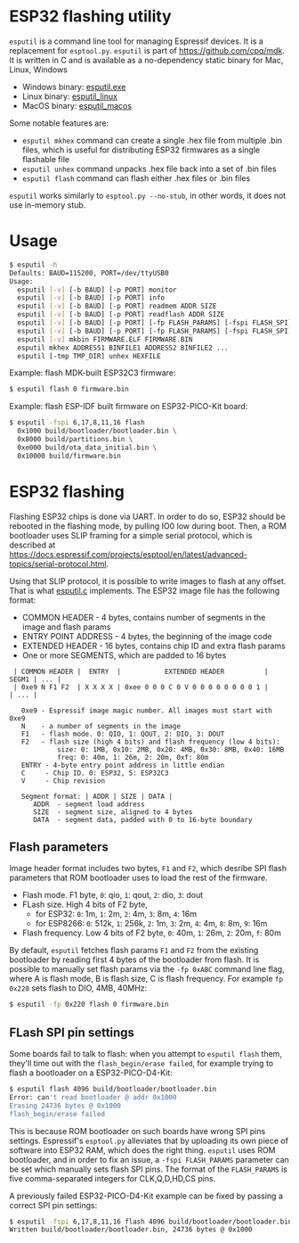 # ESP32 flashing utility

`esputil` is a command line tool for managing Espressif devices. It is a
replacement for `esptool.py`. `esputil` is part of https://github.com/cpq/mdk.
It is written in C and is available as a no-dependency static binary for Mac,
Linux, Windows

- Windows binary: [esputil.exe](https://github.com/cpq/esputil/releases/latest/download/esputil.exe)
- Linux binary: [esputil_linux](https://github.com/cpq/esputil/releases/latest/download/esputil_linux)
- MacOS binary: [esputil_macos](https://github.com/cpq/esputil/releases/latest/download/esputil_macos)


Some notable features are:
- `esputil mkhex` command can create a single .hex file from multiple .bin
  files, which is useful for distributing ESP32 firmwares as a single
  flashable file
- `esputil unhex` command unpacks .hex file back into a set of .bin files
- `esputil flash` command can flash either .hex files or .bin files

`esputil` works similarly to `esptool.py --no-stub`, in other words, it does
not use in-memory stub.


# Usage

```sh
$ esputil -h
Defaults: BAUD=115200, PORT=/dev/ttyUSB0
Usage:
  esputil [-v] [-b BAUD] [-p PORT] monitor
  esputil [-v] [-b BAUD] [-p PORT] info
  esputil [-v] [-b BAUD] [-p PORT] readmem ADDR SIZE
  esputil [-v] [-b BAUD] [-p PORT] readflash ADDR SIZE
  esputil [-v] [-b BAUD] [-p PORT] [-fp FLASH_PARAMS] [-fspi FLASH_SPI] flash ADDRESS1 BINFILE1 ...
  esputil [-v] [-b BAUD] [-p PORT] [-fp FLASH_PARAMS] [-fspi FLASH_SPI] flash FILE.HEX
  esputil [-v] mkbin FIRMWARE.ELF FIRMWARE.BIN
  esputil mkhex ADDRESS1 BINFILE1 ADDRESS2 BINFILE2 ...
  esputil [-tmp TMP_DIR] unhex HEXFILE
```

Example: flash MDK-built ESP32C3 firmware:

```sh
$ esputil flash 0 firmware.bin
```

Example: flash ESP-IDF built firmware on ESP32-PICO-Kit board:

```sh
$ esputil -fspi 6,17,8,11,16 flash 
  0x1000 build/bootloader/bootloader.bin \
  0x8000 build/partitions.bin \
  0xe000 build/ota_data_initial.bin \
  0x10000 build/firmware.bin
```

# ESP32 flashing

Flashing ESP32 chips is done via UART. In order to do so, ESP32 should be
rebooted in the flashing mode, by pulling IO0 low during boot. Then, a ROM
bootloader uses SLIP framing for a simple serial protocol, which is
described at https://docs.espressif.com/projects/esptool/en/latest/advanced-topics/serial-protocol.html.

Using that SLIP protocol, it is possible to write images to flash at
any offset. That is what [esputil.c](esputil.c) implements.
The ESP32 image file has the following format:

- COMMON HEADER - 4 bytes, contains number of segments in the image and flash params
- ENTRY POINT ADDRESS - 4 bytes, the beginning of the image code
- EXTENDED HEADER - 16 bytes, contains chip ID and extra flash params
- One or more SEGMENTS, which are padded to 16 bytes

```
 | COMMON HEADER |  ENTRY  |           EXTENDED HEADER          | SEGM1 | ... | 
 | 0xe9 N F1 F2  | X X X X | 0xee 0 0 0 C 0 V 0 0 0 0 0 0 0 0 1 |       | ... | 

   0xe9 - Espressif image magic number. All images must start with 0xe9
   N    - a number of segments in the image
   F1   - flash mode. 0: QIO, 1: QOUT, 2: DIO, 3: DOUT
   F2   - flash size (high 4 bits) and flash frequency (low 4 bits):
            size: 0: 1MB, 0x10: 2MB, 0x20: 4MB, 0x30: 8MB, 0x40: 16MB
            freq: 0: 40m, 1: 26m, 2: 20m, 0xf: 80m
   ENTRY - 4-byte entry point address in little endian
   C     - Chip ID. 0: ESP32, 5: ESP32C3
   V     - Chip revision

   Segment format: | ADDR | SIZE | DATA |
      ADDR  - segment load address
      SIZE  - segment size, aligned to 4 bytes
      DATA  - segment data, padded with 0 to 16-byte boundary
```

## Flash parameters

Image header format includes two bytes, `F1` and `F2`, which desribe
SPI flash parameters that ROM bootloader uses to load the rest of the firmware.

- Flash mode. F1 byte, `0`: qio, `1`: qout, `2`: dio, `3`: dout
- FLash size. High 4 bits of F2 byte,
   - for ESP32: `0`: 1m, `1`: 2m, `2`: 4m, `3`: 8m, `4`: 16m
   - for ESP8266: `0`: 512k, `1`: 256k, `2`: 1m, `3`: 2m, `4`: 4m, `8`: 8m, `9`: 16m
- Flash frequency. Low 4 bits of F2 byte, `0`: 40m, `1`: 26m, `2`:
  20m, `f`: 80m

By default, `esputil` fetches flash params `F1` and `F2` from the existing
bootloader by reading first 4 bytes of the bootloader from flash.  It is
possible to manually set flash params via the `-fp 0xABC` command line flag,
where A is flash mode, B is flash size, C is flash frequency.  For example `fp
0x220` sets flash to DIO, 4MB, 40MHz:

```sh
$ esputil -fp 0x220 flash 0 firmware.bin
```

## FLash SPI pin settings

Some boards fail to talk to flash: when you attempt to `esputil flash` them,
they'll time out with the `flash_begin/erase failed`, for example trying to
flash a bootloader on a ESP32-PICO-D4-Kit:


```sh
$ esputil flash 4096 build/bootloader/bootloader.bin 
Error: can't read bootloader @ addr 0x1000
Erasing 24736 bytes @ 0x1000
flash_begin/erase failed
```

This is because ROM bootloader on such boards have wrong SPI pins settings.
Espressif's `esptool.py` alleviates that by uploading its own piece of
software into ESP32 RAM, which does the right thing. `esputil` uses ROM
bootloader, and in order to fix an issue, a `-fspi FLASH_PARAMS` parameter
can be set which manually sets flash SPI pins. The format of the 
`FLASH_PARAMS` is five comma-separated integers for CLK,Q,D,HD,CS pins.

A previously failed ESP32-PICO-D4-Kit example can be fixed by passing
a correct SPI pin settings:

```sh
$ esputil -fspi 6,17,8,11,16 flash 4096 build/bootloader/bootloader.bin 
Written build/bootloader/bootloader.bin, 24736 bytes @ 0x1000
```

